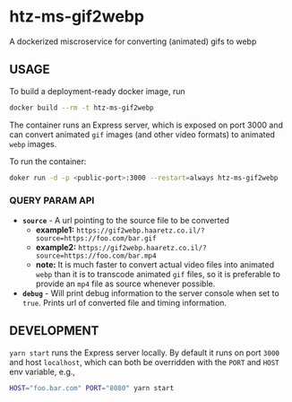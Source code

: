# htz-ms-gif2webp

A dockerized miscroservice for converting (animated) gifs to webp

## USAGE

To build a deployment-ready docker image, run
```sh
docker build --rm -t htz-ms-gif2webp
```

The container runs an Express server, which is exposed on port 3000 and can convert
animated `gif` images (and other video formats) to animated `webp` images.

To run the container:
```sh
doker run -d -p <public-port>:3000 --restart=always htz-ms-gif2webp
```

### QUERY PARAM API

* **`source`** - A url pointing to the source file to be converted
  * **example1:** `https://gif2webp.haaretz.co.il/?source=https://foo.com/bar.gif`
  * **example2:** `https://gif2webp.haaretz.co.il/?source=https://foo.com/bar.mp4`
  * **note:** It is much faster to convert actual video files into animated `webp`
  than it is to transcode animated `gif` files, so it is preferable to provide
  an `mp4` file as source whenever possible.
* **`debug`** - Will print debug information to the server console when set to `true`.
  Prints url of converted file and timing information.


## DEVELOPMENT

`yarn start` runs the Express server locally. By default it runs on port `3000`
and host `localhost`, which can both be overridden with the `PORT` and `HOST`
env variable, e.g.,
```sh
HOST="foo.bar.com" PORT="8080" yarn start
```
